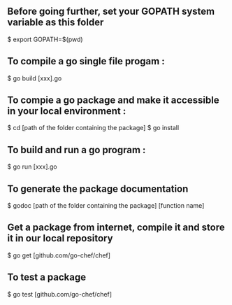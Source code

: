 
## Before going further, set your GOPATH system variable as this folder
$ export GOPATH=$(pwd)

## To compile a go single file progam :
$ go build [xxx].go

## To compie a go package and make it accessible in your local environment :
$ cd [path of the folder containing the package]
$ go install

## To build and run a go program :
$ go run [xxx].go

## To generate the package documentation
$ godoc [path of the folder containing the package] [function name]

## Get a package from internet, compile it and store it in our local repository
$ go get [github.com/go-chef/chef]

## To test a package
$ go test [github.com/go-chef/chef]
